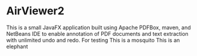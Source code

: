 # AirViewer2
This is a small JavaFX application built using Apache PDFBox, maven, and NetBeans IDE to enable annotation of PDF documents and text extraction with unlimited undo and redo.
For testing
This is a mosquito
This is an elephant
